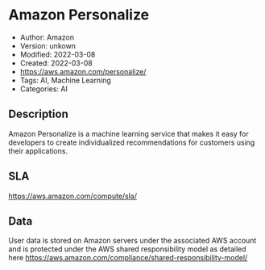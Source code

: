 # Amazon Personalize

* Author: Amazon
* Version: unkown
* Modified: 2022-03-08
* Created: 2022-03-08
* <https://aws.amazon.com/personalize/>
* Tags: AI, Machine Learning
* Categories: AI

## Description

Amazon Personalize is a machine learning service that makes it easy for developers to create individualized recommendations for customers using their applications.

## SLA

https://aws.amazon.com/compute/sla/

## Data

User data is stored on Amazon servers under the associated AWS account and is protected under the AWS shared responsibility model as detailed here https://aws.amazon.com/compliance/shared-responsibility-model/
